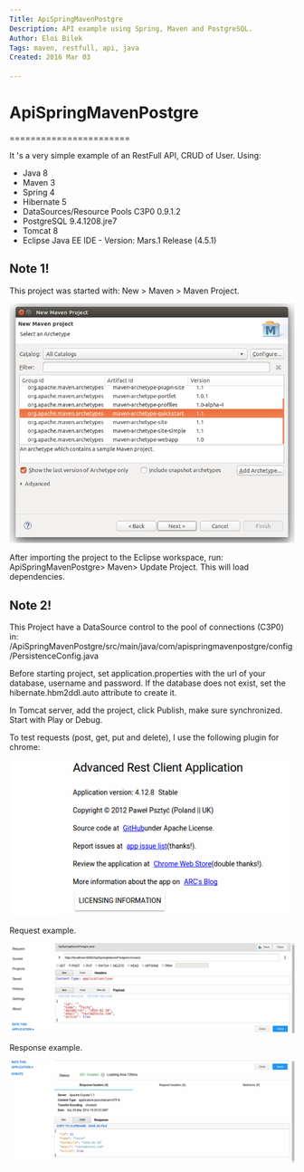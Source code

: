 ```yaml
---
Title: ApiSpringMavenPostgre
Description: API example using Spring, Maven and PostgreSQL.
Author: Eloi Bilek
Tags: maven, restfull, api, java
Created: 2016 Mar 03

---
```


# ApiSpringMavenPostgre
=======================

It 's a very simple example of an RestFull API, CRUD of User.
Using:
* Java 8
* Maven 3
* Spring 4
* Hibernate 5
* DataSources/Resource Pools C3P0 0.9.1.2
* PostgreSQL 9.4.1208.jre7
* Tomcat 8
* Eclipse Java EE IDE - Version: Mars.1 Release (4.5.1)

## Note 1!
This project was started with: New > Maven > Maven Project.

![new maven project](https://github.com/EloiBilek/eloibilek.github.io/raw/master/SMP/new_maven_project.png)

After importing the project to the Eclipse workspace, run: ApiSpringMavenPostgre> Maven> Update Project. This will load dependencies.

## Note 2!
This Project have a DataSource control to the pool of connections (C3P0) in:
/ApiSpringMavenPostgre/src/main/java/com/apispringmavenpostgre/config/PersistenceConfig.java

Before starting project, set application.properties with the url of your database, username and password. If the database does not exist, set the hibernate.hbm2ddl.auto attribute to create it.

In Tomcat server, add the project, click Publish, make sure synchronized.
Start with Play or Debug.

To test requests (post, get, put and delete), I use the following plugin for chrome:

![rest plugin](https://github.com/EloiBilek/eloibilek.github.io/raw/master/SMP/chrome_rest_plugin.png)

Request example.

![request test](https://github.com/EloiBilek/eloibilek.github.io/raw/master/SMP/request_test.png)

Response example.

![response test](https://github.com/EloiBilek/eloibilek.github.io/raw/master/SMP/response_test.png)

